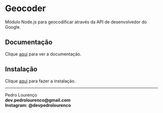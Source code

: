 # Geocoder

Módulo Node.js para geocodificar através da API de desenvolvedor do Google.

## Documentação

Clique [aqui](https://github.com/wyattdanger/geocoder) para ver a documentação.

## Instalação

Clique [aqui](https://www.npmjs.com/package/geocoder) para fazer a instalação.


<hr>
<stong>Pedro Lourenço</strong><br>
<Strong>dev.pedrolourenco@gmail.com</strong><br>
<Strong>Instagram: @devpedrolourenco</strong>